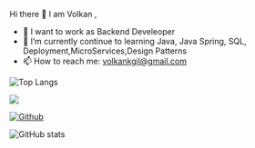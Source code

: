 Hi there 👋 I am Volkan ,

- 🔭 I want to work as Backend Develeoper
- 🌱 I’m currently continue to learning Java, Java Spring, SQL, Deployment,MicroServices,Design Patterns
- 📫 How to reach me: volkankgil@gmail.com

![Top Langs](https://github-readme-stats.vercel.app/api/top-langs/?username=volkankgil&theme=tokyonight)

![](https://visitor-badge.laobi.icu/badge?page_id=volkankgil.colkankgil)

[![Github](https://img.shields.io/github/followers/CharalambosIoannou?label=Follow&style=social)](https://github.com/volkankgil)



![GitHub stats](https://github-readme-stats.vercel.app/api?username=volkankgil&show_icons=true&theme=tokyonight)




